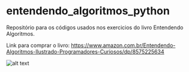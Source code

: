 # entendendo_algoritmos_python
Repositório para os códigos usados nos exercicios do livro Entendendo Algoritmos.

Link para comprar o livro: https://www.amazon.com.br/Entendendo-Algoritmos-Ilustrado-Programadores-Curiosos/dp/8575225634

![alt text](https://images.app.goo.gl/zVR6v8sWjQbeZa5W8)

